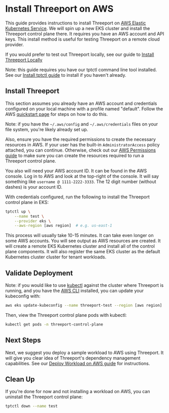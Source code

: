 # Install Threeport on AWS

This guide provides instructions to install Threeport on
[AWS Elastic Kubernetes Service](https://aws.amazon.com/eks/).  We will spin up
a new EKS cluster and install the Threeport control plane there.  It requires you
have an AWS account and API keys.  This install method is useful for testing
Threeport on a remote cloud provider.

If you would prefer to test out Threeport locally, see our guide to [Install
Threeport Locally](install-threeport-local.md)

Note: this guide requires you have our tptctl command line tool installed.  See
our [Install tptctl guide](install-tptctl.md) to install if you haven't already.

## Install Threeport

This section assumes you already have an AWS account and credentials configured on
your local machine with a profile named "default".  Follow the AWS
[quickstart page](https://docs.aws.amazon.com/cli/latest/userguide/getting-started-quickstart.html)
for steps on how to do this.

Note: if you have the `~/.aws/config` and `~/.aws/credentials` files on your
file system, you're likely already set up.

Also, ensure you have the required permissions to create the necessary resources
in AWS.  If your user has the built-in `AdministratorAccess` policy attached, you can
continue.  Otherwise, check out our [AWS Permissions guide](../aws/aws-iam.md)
to make sure you can create the resources required to run a Threeport control plane.

You also will need your AWS account ID.  It can be found in the AWS console.
Log in to AWS and look at the top-right of the console.  It will say something like
`username @ 1111-2222-3333`.  The 12 digit number (without dashes) is your account ID.

With credentials configured, run the following to install the Threeport control plane in EKS:

```bash
tptctl up \
    --name test \
    --provider eks \
    --aws-region [aws region]  # e.g. us-east-1
```

This process will usually take 10-15 minutes.  It can take even longer on some
AWS accounts.  You will see output as AWS resources are created. It will create a remote
EKS Kubernetes cluster and install all of the control plane components.  It will also
register the same EKS cluster as the default Kubernetes cluster
cluster for tenant workloads.

## Validate Deployment

Note: if you would like to use
[kubectl](https://kubernetes.io/docs/tasks/tools/#kubectl)
against the cluster where Threeport is
running, and you have the [AWS CLI](https://aws.amazon.com/cli/)
installed, you can update your kubeconfig
with:

```bash
aws eks update-kubeconfig --name threeport-test --region [aws region]
```

Then, view the Threeport control plane pods with kubectl:

```bash
kubectl get pods -n threeport-control-plane
```

## Next Steps

Next, we suggest you deploy a sample workload to AWS using Threeport.  It will
give you clear idea of Threeport's dependency management capabilities.  See our
[Deploy Workload on AWS guide](../workloads/deploy-workload-aws.md) for instructions.

## Clean Up

If you're done for now and not installing a workload on AWS, you can
uninstall the Threeport control plane:

```bash
tptctl down --name test
```

